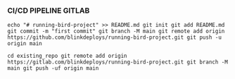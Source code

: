 ### CI/CD PIPELINE GITLAB

`
echo "# running-bird-project" >> README.md
git init
git add README.md
git commit -m "first commit"
git branch -M main
git remote add origin https://github.com/blinkdeploys/running-bird-project.git
git push -u origin main
`

`
cd existing_repo
git remote add origin https://gitlab.com/blinkdeploys/running-bird-project.git
git branch -M main
git push -uf origin main
`
